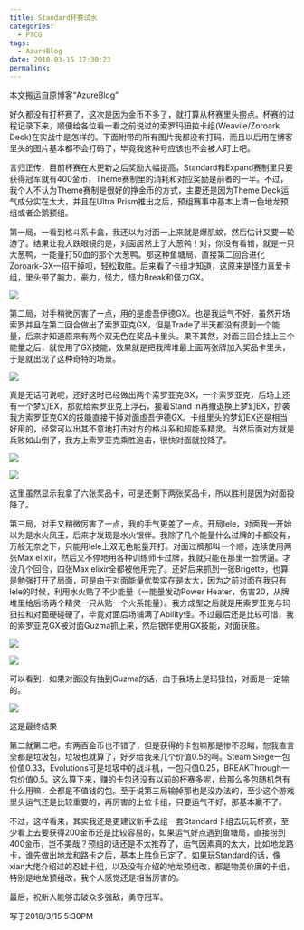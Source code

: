 ```yaml
---
title: Standard杯赛试水
categories:
  - PTCG
tags:
  - AzureBlog
date: 2018-03-15 17:30:23
permalink: 
---
```

本文搬运自原博客“AzureBlog”

好久都没有打杯赛了，这次是因为金币不多了，就打算从杯赛里头捞点。杯赛的过程记录下来，顺便给各位看一看之前说过的索罗玛狃拉卡组(Weavile/Zoroark Deck)在实战中是怎样的。下面附带的所有图片我都没有打码，而且以后用在博客里头的图片基本都不会打码了，毕竟我这种号应该也不会被人盯上吧。

<!--more-->

言归正传，目前杯赛在大更新之后奖励大幅提高，Standard和Expand赛制里只要获得冠军就有400金币，Theme赛制里的消耗和对应奖励是前者的一半。不过，我个人不认为Theme赛制是很好的挣金币的方式，主要还是因为Theme Deck运气成分实在太大，并且在Ultra Prism推出之后，预组赛事中基本上清一色地龙预组或者企鹅预组。

第一局，一看到格斗系卡盒，我还以为对面一上来就是爆肌蚊，然后估计又要一轮游了。结果让我大跌眼镜的是，对面居然上了大葱鸭！对，你没有看错，就是一只大葱鸭，一能量打50血的那个大葱鸭。那这种鱼塘局，直接第二回合进化Zoroark-GX一招干掉呗，轻松取胜。后来看了卡组才知道，这原来是怪力真爱卡组，里头带了腕力，豪力，怪力，怪力Break和怪力GX。

![](https://raw.githubusercontent.com/oscarcx123/hexo_resource/master/img/azureblog_ptcg_online_std_tournament_1.jpg)

第二局，对手稍微厉害了一点，用的是虛吾伊德GX。也是我运气不好，虽然开场索罗并且在第二回合做出了索罗亚克GX，但是Trade了半天都没有摸到一个能量，后来才知道原来有两个双无色在奖品卡里头。果不其然，对面三回合挂上三个能量之后，就使用了GX技能，效果就是把我牌堆最上面两张牌加入奖品卡里头，于是就出现了这种奇特的场景。

![](https://raw.githubusercontent.com/oscarcx123/hexo_resource/master/img/azureblog_ptcg_online_std_tournament_2.jpg)

真是无话可说呢，还好这时已经做出两个索罗亚克GX，一个索罗亚克，后场上还有一个梦幻EX，那就给索罗亚克上浮石，接着Stand in再撤退换上梦幻EX，抄袭我方索罗亚克GX的技能直接干掉对面虛吾伊德GX。卡组里头的梦幻EX还是相当好用的，经常可以出其不意地打击对方的格斗系和超能系精灵。当然后面对方就是兵败如山倒了，我方上索罗亚克乘胜追击，很快对面就投降了。

![](https://raw.githubusercontent.com/oscarcx123/hexo_resource/master/img/azureblog_ptcg_online_std_tournament_3.png)

![](https://raw.githubusercontent.com/oscarcx123/hexo_resource/master/img/azureblog_ptcg_online_std_tournament_4.png)

这里虽然显示我拿了六张奖品卡，可是还剩下两张奖品卡，所以胜利是因为对面投降了。

第三局，对手又稍微厉害了一点，我的手气更差了一点。开局lele，对面我一开始以为是水火凤王，后来才发现是水火银伴。我除了几个能量什么过牌的卡都没有，万般无奈之下，只能用lele上双无色能量开打。对面过牌那叫一个顺，连续使用两张Max elixir，然后又不停地用各种训练师卡过牌，我就只能在那里一脸愣逼。才没几个回合，四张Max elixir全都被他用完了。还好后来抓到一张Brigette，也算是勉强打开了局面，可是由于对面能量优势实在是太大，因为之前对面在我只有lele的时候，利用水火贴了不少能量（一能量发动Power Heater，伤害20，从牌堆里给后场两个精灵一只从贴一个火系能量）。我方成型之后就是用索罗亚克与玛狃拉和对面硬碰硬了，毕竟对面后场铺满了Ability怪。不过最后还是比较可惜，我的索罗亚克GX被对面Guzma抓上来，然后银伴使用GX技能，对面获胜。

![](https://raw.githubusercontent.com/oscarcx123/hexo_resource/master/img/azureblog_ptcg_online_std_tournament_5.png)

![](https://raw.githubusercontent.com/oscarcx123/hexo_resource/master/img/azureblog_ptcg_online_std_tournament_6.png)

可以看到，如果对面没有抽到Guzma的话，由于我场上是玛狃拉，对面是一定输的。

![](https://raw.githubusercontent.com/oscarcx123/hexo_resource/master/img/azureblog_ptcg_online_std_tournament_7.png)

这是最终结果

第二就第二吧，有两百金币也不错了，但是获得的卡包嘛那是惨不忍睹，恕我直言全都是垃圾包，垃圾也就算了，好歹给我来几个价值0.5的啊。Steam Siege一包价值0.33，Evolutions可是垃圾中的战斗机，一包只值0.25，BREAKThrough一包价值0.5。这么算下来，赚的卡包还没有以前的杯赛多呢，给那么多包随机包有什么用嘛，全都是不值钱的包。至于说第三局输掉那也是没办法的，至少这个游戏里头运气还是比较重要的，再厉害的上位卡组，只要运气不好，那基本赢不了。

不过，这样看来，其实我还是更建议新手去组一套Standard卡组去玩玩杯赛，至少看上去要获得200金币还是比较容易的，如果运气好点遇到鱼塘局，直接捞到400金币，岂不美哉？预组的话还是不太推荐了，运气因素真的太大，比如地龙路卡，谁先做出地龙和路卡之后，基本上胜负已定了。如果玩Standard的话，像xian大佬介绍过的忍蛙卡组，以及没有介绍的地龙预组改，都是物美价廉的卡组，特别是地龙预组改，我个人感觉还是相当厉害的。

最后，祝新人能够击破众多强敌，勇夺冠军。

写于2018/3/15 5:30PM